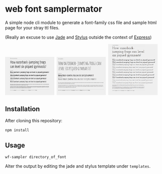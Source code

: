 web font samplermator
=====================

A simple node cli module to generate a font-family css file and sample html page for your stray ttl files.

(Really an excuse to use [Jade](http://jade-lang.com) and [Stylus](http://learnboost.github.io/stylus/) outside the context of [Express](http://expressjs.com))

<img src="https://github.com/ali5ter/wf-sampler/blob/master/screenshots/wf-sampler-00.png?raw=true" width="32%"/>&nbsp;
<img src="https://github.com/ali5ter/wf-sampler/blob/master/screenshots/wf-sampler-01.png?raw=true" width="32%"/>&nbsp;
<img src="https://github.com/ali5ter/wf-sampler/blob/master/screenshots/wf-sampler-02.png?raw=true" width="32%"/>&nbsp;

Installation
------------

After cloning this repository:

    npm install

Usage
-----

    wf-sampler directory_of_font

Alter the output by editing the jade and stylus template under <code>templates</code>.
